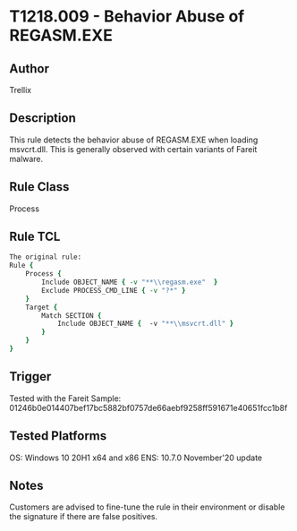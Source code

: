 # T1218.009 - Behavior Abuse of REGASM.EXE

## Author
Trellix

## Description
This rule detects the behavior abuse of REGASM.EXE when loading msvcrt.dll. This is generally observed with certain variants of Fareit malware.

## Rule Class 
Process

## Rule TCL
```tcl
The original rule: 
Rule {
    Process {
        Include OBJECT_NAME { -v "**\\regasm.exe"  }
        Exclude PROCESS_CMD_LINE { -v "?*" }
    }
    Target {
        Match SECTION {
            Include OBJECT_NAME {  -v "**\\msvcrt.dll" }
        }
    }
}
```

## Trigger
Tested with the Fareit Sample: 01246b0e014407bef17bc5882bf0757de66aebf9258ff591671e40651fcc1b8f

## Tested Platforms
OS: Windows 10 20H1 x64 and x86
ENS: 10.7.0 November'20 update

## Notes
Customers are advised to fine-tune the rule in their environment or disable the signature if there are false positives.
